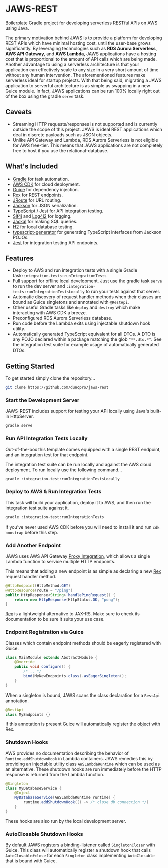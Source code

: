 # JAWS-REST
Boilerplate Gradle project for developing serverless RESTful APIs on AWS using Java.

The primary motivation behind JAWS is to provide a platform for developing REST APIs which have minimal hosting cost,
until the user-base grows significantly. By leveraging technologies
such as **RDS Aurora Serverless**, **AWS API Gateway**, and **AWS Lambda**, JAWS applications have a hosting cost
that is proportional to the amount of API calls which are being made. Another
advantage to using a serverless architecture is that your application can effectively scale to any size in a very
short amount of time without any human intervention. The aforementioned features make serverless ideal for startup projects. 
With that being said, migrating a JAWS application to serverful architecture is as simple as swapping in a
new Guice module. In fact, JAWS applications can be run 100% locally right out of the box using the gradle `serve` task.


## Caveats
- Streaming HTTP requests/responses is not supported and is currently outside the scope of this project. JAWS is ideal 
REST applications which deal in discrete payloads such as JSON objects.
- Unlike API Gateway and Lambda, RDS Aurora Serverless is not eligible for AWS free-tier. This means that JAWS applications
are not completely free to host if you use the  relational-database.

## What's Included
- [Gradle](https://github.com/gradle/gradle) for task automation.
- [AWS CDK](https://aws.amazon.com/cdk/) for cloud deployment.
- [Guice](https://github.com/google/guice) for dependency injection.
- [Rex](https://github.com/duncpro/Rex) for REST endpoints.
- [JRoute](https://github.com/duncpro/JRoute) for URL routing.
- [Jackson](https://github.com/FasterXML/jackson) for JSON serialization.
- [TypeScript](https://github.com/microsoft/TypeScript) / [Jest](https://github.com/facebook/jest) for API integration testing.
- [Slf4j](https://github.com/qos-ch/slf4j) and [Log4j2](https://logging.apache.org/log4j/2.x/) for logging.
- [Jackal](https://github.com/duncpro/Jackal) for making SQL queries.
- [H2](https://github.com/h2database/h2database) for local database testing.
- [typescript-generator](https://github.com/vojtechhabarta/typescript-generator) for generating TypeScript interfaces
from Jackson POJOs.
- [Jest](https://github.com/facebook/jest) for integration testing API endpoints.  

## Features
- Deploy to AWS and run integration tests with a single Gradle task`:integration-tests:runIntegrationTests`
- Full support for offline local development. Just use the gradle task `serve` to run the dev server and
  `:integration-tests:runIntegrationTestsLocally` to run your tests against that server.
- Automatic discovery of request handler methods when their classes are bound
as Guice singletons and annotated with `@RestApi`.
- Other useful Gradle tasks like `deploy` and `destroy` which make interacting
with AWS CDK a breeze.
- Preconfigured RDS Aurora Serverless database.
- Run code before the Lambda exits using injectable shutdown hook utility.
- Automatically generated TypeScript equivalent for all DTOs. A DTO is any POJO declared within
a package matching the glob `"**.dto.*"`. See the integration test suite for example usage
  of automatically generated DTOs.


## Getting Started
To get started simply clone the repository...
```bash
git clone https://github.com/duncpro/jaws-rest
```

### Start the Development Server
JAWS-REST includes support for testing your API locally using Java's built-in HttpServer.
```bash
gradle serve
```
### Run API Integration Tests Locally
Out-of-the-box this template comes equipped with a single REST endpoint,
and an integration test for that endpoint.

The integration test suite can be run locally and against the AWS cloud deployment.
To run locally use the following command...
```bash
gradle :integration-test:runIntegrationTestsLocally
```
### Deploy to AWS & Run Integration Tests
This task will build your application, deploy it to AWS, and then run the integration test suite
against it.
```bash
gradle :integration-test:runIntegrationTests
```
If you've never used AWS CDK before you will need to install it and run `cdk boostrap` before this step.
### Add Another Endpoint
JAWS uses AWS API Gateway [Proxy Integration](https://docs.aws.amazon.com/apigateway/latest/developerguide/api-gateway-set-up-simple-proxy.html),
which allows a single Lambda function to service multiple HTTP endpoints.

This means that adding a new endpoint is as simple as declaring a new
[Rex](https://github.com/duncpro/Rex) request handler method.

```java
@HttpEndpoint(HttpMethod.GET)
@HttpResource(route = "/ping")
public HttpResponse<String> handlePingRequest() {
    return new HttpResponse(HttpStatus.OK, "pong");
}
```
[Rex](https://github.com/duncpro/Rex) is a lightweight alternative to JAX-RS. Make sure to check its documentation to be
sure it suits your use case.

### Endpoint Registration via Guice
Classes which contain endpoint methods should be eagerly registered with Guice.
```java
class MainModule extends AbstractModule {
    @Override
    public void configure() {
        /* .. */
        bind(MyNewEndpoints.class).asEagerSingleton();
    }
}
```
When a singleton is bound, JAWS scans the class declaration for a `RestApi`
annotation.
```java
@RestApi
class MyEndpoints {}
```
If this annotation is present Guice will automatically register the object with Rex.
### Shutdown Hooks
AWS provides no documentation describing the behavior of `Runtime.addShutdownHook` in Lambda containers.
JAWS remedies this by providing an injectable utility class `AWSLambdaRuntime` which can be used as an alternative.
These shutdown hooks are run immediately before the HTTP response is returned from the Lambda function.
```java
@Singleton
class MyDatabaseService {
    @Inject
    MyDatabaseService(AWSLambdaRuntime runtime) {
        runtime.addShutdownHook(() -> /* close db connection */)
    }
}
```
These hooks are also run by the local development server.

### AutoClosable Shutdown Hooks
By default JAWS registers a binding-listener called `SingletonCloser` with Guice. This class will automatically register
a shutdown hook that calls `AutoClosable#close` for each `Singleton` class implementing `AutoClosable` that is bound
with Guice.
